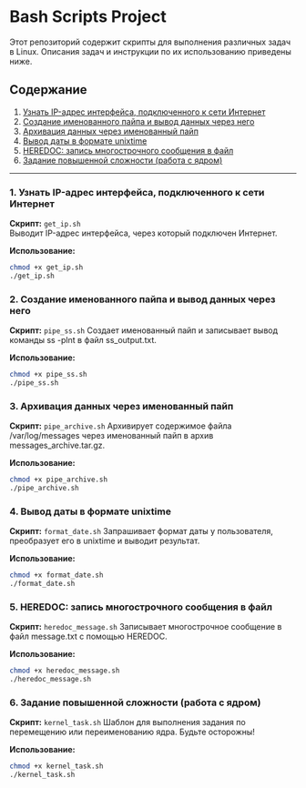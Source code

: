# Bash Scripts Project

Этот репозиторий содержит скрипты для выполнения различных задач в Linux. Описания задач и инструкции по их использованию приведены ниже.

## Содержание

1. [Узнать IP-адрес интерфейса, подключенного к сети Интернет](#1-узнать-ip-адрес-интерфейса-подключенного-к-сети-интернет)
2. [Создание именованного пайпа и вывод данных через него](#2-создание-именованного-пайпа-и-вывод-данных-через-него)
3. [Архивация данных через именованный пайп](#3-архивация-данных-через-именованный-пайп)
4. [Вывод даты в формате unixtime](#4-вывод-даты-в-формате-unixtime)
5. [HEREDOC: запись многострочного сообщения в файл](#5-heredoc-запись-многострочного-сообщения-в-файл)
6. [Задание повышенной сложности (работа с ядром)](#6-задание-повышенной-сложности-работа-с-ядром)

---

### 1. Узнать IP-адрес интерфейса, подключенного к сети Интернет
**Скрипт:** `get_ip.sh`  
Выводит IP-адрес интерфейса, через который подключен Интернет.

**Использование:**
```bash
chmod +x get_ip.sh
./get_ip.sh 
```


### 2. Создание именованного пайпа и вывод данных через него
**Скрипт:** `pipe_ss.sh`
Создает именованный пайп и записывает вывод команды ss -plnt в файл ss_output.txt.

**Использование:**

```bash
chmod +x pipe_ss.sh
./pipe_ss.sh
```

### 3. Архивация данных через именованный пайп
**Скрипт:** `pipe_archive.sh`
Архивирует содержимое файла /var/log/messages через именованный пайп в архив messages_archive.tar.gz.

**Использование:**

```bash
chmod +x pipe_archive.sh
./pipe_archive.sh
```

### 4. Вывод даты в формате unixtime
**Скрипт:** `format_date.sh`
Запрашивает формат даты у пользователя, преобразует его в unixtime и выводит результат.

**Использование:**

```bash
chmod +x format_date.sh
./format_date.sh
```


### 5. HEREDOC: запись многострочного сообщения в файл
**Скрипт:** `heredoc_message.sh`
Записывает многострочное сообщение в файл message.txt с помощью HEREDOC.

**Использование:**

```bash
chmod +x heredoc_message.sh
./heredoc_message.sh
```

### 6. Задание повышенной сложности (работа с ядром)
**Скрипт:** `kernel_task.sh`
Шаблон для выполнения задания по перемещению или переименованию ядра. Будьте осторожны!

**Использование:**

```bash
chmod +x kernel_task.sh
./kernel_task.sh
```